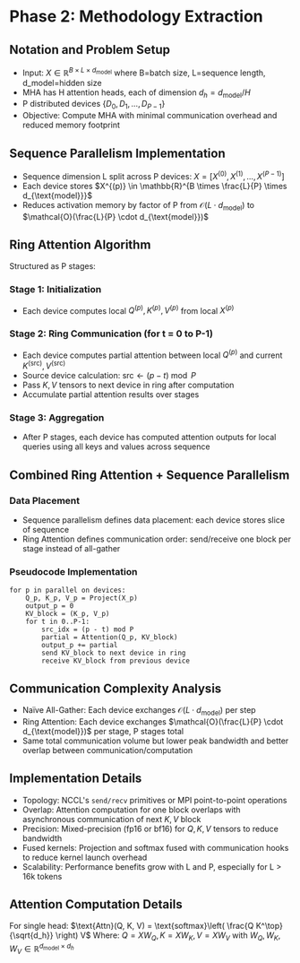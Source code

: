 # Phase 2: Methodology Extraction

## Notation and Problem Setup
- Input: $X \in \mathbb{R}^{B \times L \times d_{\text{model}}}$ where B=batch size, L=sequence length, d_model=hidden size
- MHA has H attention heads, each of dimension $d_h = d_{\text{model}} / H$
- P distributed devices $\{D_0, D_1, \dots, D_{P-1}\}$
- Objective: Compute MHA with minimal communication overhead and reduced memory footprint

## Sequence Parallelism Implementation
- Sequence dimension L split across P devices: $X = [X^{(0)}, X^{(1)}, \dots, X^{(P-1)}]$
- Each device stores $X^{(p)} \in \mathbb{R}^{B \times \frac{L}{P} \times d_{\text{model}}}$
- Reduces activation memory by factor of P from $\mathcal{O}(L \cdot d_{\text{model}})$ to $\mathcal{O}(\frac{L}{P} \cdot d_{\text{model}})$

## Ring Attention Algorithm
Structured as P stages:

### Stage 1: Initialization
- Each device computes local $Q^{(p)}, K^{(p)}, V^{(p)}$ from local $X^{(p)}$

### Stage 2: Ring Communication (for t = 0 to P-1)
- Each device computes partial attention between local $Q^{(p)}$ and current $K^{(\text{src})}, V^{(\text{src})}$
- Source device calculation: $\text{src} \leftarrow (p - t) \bmod P$
- Pass $K, V$ tensors to next device in ring after computation
- Accumulate partial attention results over stages

### Stage 3: Aggregation
- After P stages, each device has computed attention outputs for local queries using all keys and values across sequence

## Combined Ring Attention + Sequence Parallelism
### Data Placement
- Sequence parallelism defines data placement: each device stores slice of sequence
- Ring Attention defines communication order: send/receive one block per stage instead of all-gather

### Pseudocode Implementation
```
for p in parallel on devices:
    Q_p, K_p, V_p = Project(X_p)
    output_p = 0
    KV_block = (K_p, V_p)
    for t in 0..P-1:
        src_idx = (p - t) mod P
        partial = Attention(Q_p, KV_block)
        output_p += partial
        send KV_block to next device in ring
        receive KV_block from previous device
```

## Communication Complexity Analysis
- Naïve All-Gather: Each device exchanges $\mathcal{O}(L \cdot d_{\text{model}})$ per step
- Ring Attention: Each device exchanges $\mathcal{O}(\frac{L}{P} \cdot d_{\text{model}})$ per stage, P stages total
- Same total communication volume but lower peak bandwidth and better overlap between communication/computation

## Implementation Details
- Topology: NCCL's `send/recv` primitives or MPI point-to-point operations
- Overlap: Attention computation for one block overlaps with asynchronous communication of next $K, V$ block
- Precision: Mixed-precision (fp16 or bf16) for $Q, K, V$ tensors to reduce bandwidth
- Fused kernels: Projection and softmax fused with communication hooks to reduce kernel launch overhead
- Scalability: Performance benefits grow with L and P, especially for L > 16k tokens

## Attention Computation Details
For single head: $\text{Attn}(Q, K, V) = \text{softmax}\left( \frac{Q K^\top}{\sqrt{d_h}} \right) V$
Where: $Q = X W_Q, K = X W_K, V = X W_V$ with $W_Q, W_K, W_V \in \mathbb{R}^{d_{\text{model}} \times d_h}$